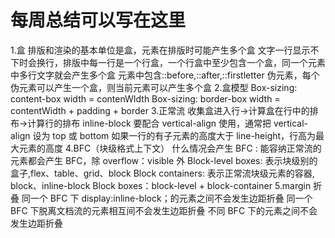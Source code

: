# 每周总结可以写在这里
1.盒
    排版和渲染的基本单位是盒，元素在排版时可能产生多个盒
    文字一行显示不下时会换行，排版中每一行是一个行盒，一个行盒中至少包含一个盒，同一个元素中多行文字就会产生多个盒
    元素中包含::before,::after,::firstletter 伪元素，每个伪元素可以产生一个盒，则当前元素可以产生多个盒
2.盒模型
    Box-sizing: content-box    width = contenWIdth
    Box-sizing: border-box     width = contentWidth + padding + border
3.正常流
    收集盒进入行->计算盒在行中的排布->计算行的排布
    inline-block 要配合 vertical-align 使用，通常把 vertical-align 设为 top 或 bottom
    如果一行的有子元素的高度大于 line-height，行高为最大元素的高度
4.BFC（块级格式上下文）
    什么情况会产生 BFC : 能容纳正常流的元素都会产生 BFC，除 overflow：visible 外
    Block-level boxes: 表示块级别的盒子,flex、table、grid、block
    Block containers: 表示正常流块级元素的容器, block、inline-block
    Block boxes：block-level + block-container
5.margin 折叠
    同一个 BFC 下 display:inline-block；的元素之间不会发生边距折叠
    同一个 BFC 下脱离文档流的元素相互间不会发生边距折叠
    不同 BFC 下的元素之间不会发生边距折叠